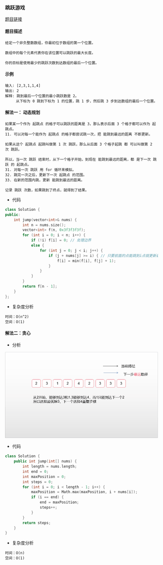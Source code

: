 ### 跳跃游戏

<a href="https://leetcode-cn.com/problems/jump-game-ii/">题目链接</a>

#### 题目描述

```
给定一个非负整数数组，你最初位于数组的第一个位置。

数组中的每个元素代表你在该位置可以跳跃的最大长度。

你的目标是使用最少的跳跃次数到达数组的最后一个位置。
```

#### 示例

```
输入: [2,3,1,1,4]
输出: 2
解释: 跳到最后一个位置的最小跳跃数是 2。
     从下标为 0 跳到下标为 1 的位置，跳 1 步，然后跳 3 步到达数组的最后一个位置。
```

#### 解法一： 动态规划

```
如果某一个作为 起跳点 的格子可以跳跃的距离是 3，那么表示后面 3 个格子都可以作为 起跳点。
11. 可以对每一个能作为 起跳点 的格子都尝试跳一次，把 能跳到最远的距离 不断更新。

如果从这个 起跳点 起跳叫做第 1 次 跳跃，那么从后面 3 个格子起跳 都 可以叫做第 2 次 跳跃。

所以，当一次 跳跃 结束时，从下一个格子开始，到现在 能跳到最远的距离，都 是下一次 跳跃 的 起跳点。
31. 对每一次 跳跃 用 for 循环来模拟。
32. 跳完一次之后，更新下一次 起跳点 的范围。
33. 在新的范围内跳，更新 能跳到最远的距离。

记录 跳跃 次数，如果跳到了终点，就得到了结果。
```

+ 代码

```c++
class Solution {
public:
    int jump(vector<int>& nums) {
        int n = nums.size();
        vector<int> f(n, 0x3f3f3f3f);
        for (int i = 0; i < n; i++) {
            if (!i) f[i] = 0; // 处理边界
            else {
                for (int j = 0; j < i; j++) { 
                    if (j + nums[j] >= i) { // 只要前面的点能跳到i点就更新最小值
                        f[i] = min(f[i], f[j] + 1);
                    }
                }
            }
        }
        return f[n - 1];
    }
};

```

+ 复杂度分析

```
时间：O(n^2)
空间：O(1)
```



#### 解法二：贪心

+ 分析

![img3](img/009_2.gif)

+ 代码

```c++
class Solution {
    public int jump(int[] nums) {
        int length = nums.length;
        int end = 0;
        int maxPosition = 0; 
        int steps = 0;
        for (int i = 0; i < length - 1; i++) {
            maxPosition = Math.max(maxPosition, i + nums[i]); 
            if (i == end) {
                end = maxPosition;
                steps++;
            }
        }
        return steps;
    }
}
```

+ 复杂度分析

```
时间：O(n)
空间：O(1)
```

